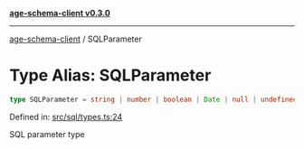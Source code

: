 [**age-schema-client v0.3.0**](../index.md)

***

[age-schema-client](../index.md) / SQLParameter

# Type Alias: SQLParameter

```ts
type SQLParameter = string | number | boolean | Date | null | undefined;
```

Defined in: [src/sql/types.ts:24](https://github.com/standardbeagle/ageSchemaClient/blob/main/src/sql/types.ts#L24)

SQL parameter type
